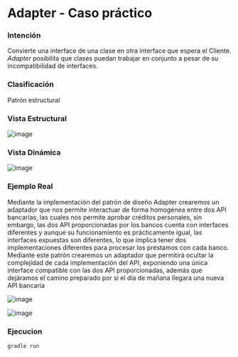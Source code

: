 # Adapter - Caso práctico

### Intención

Convierte una interface de una clase en otra interface que espera el Cliente. *Adapter* posibilita que clases puedan trabajar en conjunto a pesar de su incompatibilidad de interfaces.

### Clasificación

Patrón estructural

### Vista Estructural

![image](https://user-images.githubusercontent.com/55771796/173479309-143a9915-8192-4406-a501-f9da67bd72cc.png)

### Vista Dinámica

![image](https://user-images.githubusercontent.com/55771796/173479362-40ae317d-b874-4912-9aef-6fd2961c70bd.png)

### Ejemplo Real

Mediante la implementación del patrón de diseño Adapter crearemos un adaptador que nos permite interactuar de forma homogénea entre dos API bancarías, las cuales nos permite aprobar créditos personales, sin embargo, las dos API proporcionadas por los bancos cuenta con interfaces diferentes y aunque su funcionamiento es prácticamente igual, las interfaces expuestas son diferentes, lo que implica tener dos implementaciones diferentes para procesar los préstamos con cada banco. Mediante este patrón crearemos un adaptador que permitirá ocultar la complejidad de cada implementación del API, exponiendo una única interface compatible con las dos API proporcionadas, además que dejáramos el camino preparado por si el día de mañana llegara una nueva API bancaria

![image](https://user-images.githubusercontent.com/55771796/173479431-ed9b40f8-f430-4e83-94fb-3e28b4bc19d7.png)

![image](https://user-images.githubusercontent.com/55771796/174155533-0c59a458-a1b0-4a9c-a8f2-4e4f01a76d0e.png)

### Ejecucion

```
gradle run
```
